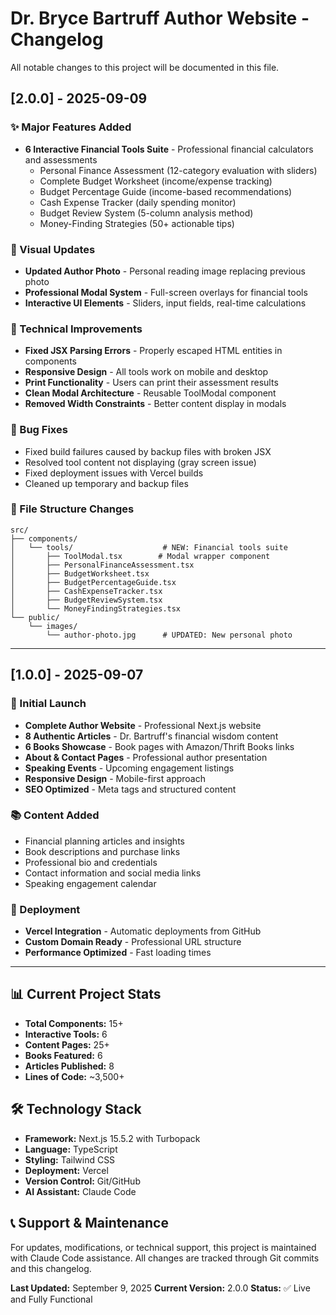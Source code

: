 # Dr. Bryce Bartruff Author Website - Changelog

All notable changes to this project will be documented in this file.

## [2.0.0] - 2025-09-09

### ✨ Major Features Added
- **6 Interactive Financial Tools Suite** - Professional financial calculators and assessments
  - Personal Finance Assessment (12-category evaluation with sliders)
  - Complete Budget Worksheet (income/expense tracking)
  - Budget Percentage Guide (income-based recommendations)
  - Cash Expense Tracker (daily spending monitor)
  - Budget Review System (5-column analysis method)
  - Money-Finding Strategies (50+ actionable tips)

### 🎨 Visual Updates
- **Updated Author Photo** - Personal reading image replacing previous photo
- **Professional Modal System** - Full-screen overlays for financial tools
- **Interactive UI Elements** - Sliders, input fields, real-time calculations

### 🔧 Technical Improvements
- **Fixed JSX Parsing Errors** - Properly escaped HTML entities in components
- **Responsive Design** - All tools work on mobile and desktop
- **Print Functionality** - Users can print their assessment results
- **Clean Modal Architecture** - Reusable ToolModal component
- **Removed Width Constraints** - Better content display in modals

### 🐛 Bug Fixes
- Fixed build failures caused by backup files with broken JSX
- Resolved tool content not displaying (gray screen issue)
- Fixed deployment issues with Vercel builds
- Cleaned up temporary and backup files

### 📁 File Structure Changes
```
src/
├── components/
│   └── tools/                    # NEW: Financial tools suite
│       ├── ToolModal.tsx        # Modal wrapper component
│       ├── PersonalFinanceAssessment.tsx
│       ├── BudgetWorksheet.tsx
│       ├── BudgetPercentageGuide.tsx
│       ├── CashExpenseTracker.tsx
│       ├── BudgetReviewSystem.tsx
│       └── MoneyFindingStrategies.tsx
└── public/
    └── images/
        └── author-photo.jpg      # UPDATED: New personal photo
```

---

## [1.0.0] - 2025-09-07

### 🎯 Initial Launch
- **Complete Author Website** - Professional Next.js website
- **8 Authentic Articles** - Dr. Bartruff's financial wisdom content
- **6 Books Showcase** - Book pages with Amazon/Thrift Books links
- **About & Contact Pages** - Professional author presentation
- **Speaking Events** - Upcoming engagement listings
- **Responsive Design** - Mobile-first approach
- **SEO Optimized** - Meta tags and structured content

### 📚 Content Added
- Financial planning articles and insights
- Book descriptions and purchase links
- Professional bio and credentials
- Contact information and social media links
- Speaking engagement calendar

### 🚀 Deployment
- **Vercel Integration** - Automatic deployments from GitHub
- **Custom Domain Ready** - Professional URL structure
- **Performance Optimized** - Fast loading times

---

## 📊 Current Project Stats

- **Total Components:** 15+
- **Interactive Tools:** 6
- **Content Pages:** 25+
- **Books Featured:** 6
- **Articles Published:** 8
- **Lines of Code:** ~3,500+

## 🛠 Technology Stack

- **Framework:** Next.js 15.5.2 with Turbopack
- **Language:** TypeScript
- **Styling:** Tailwind CSS
- **Deployment:** Vercel
- **Version Control:** Git/GitHub
- **AI Assistant:** Claude Code

## 📞 Support & Maintenance

For updates, modifications, or technical support, this project is maintained with Claude Code assistance. All changes are tracked through Git commits and this changelog.

**Last Updated:** September 9, 2025
**Current Version:** 2.0.0
**Status:** ✅ Live and Fully Functional